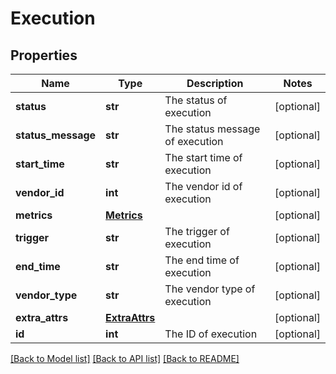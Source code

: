 # Execution


## Properties
Name | Type | Description | Notes
------------ | ------------- | ------------- | -------------
**status** | **str** | The status of execution | [optional] 
**status_message** | **str** | The status message of execution | [optional] 
**start_time** | **str** | The start time of execution | [optional] 
**vendor_id** | **int** | The vendor id of execution | [optional] 
**metrics** | [**Metrics**](Metrics.md) |  | [optional] 
**trigger** | **str** | The trigger of execution | [optional] 
**end_time** | **str** | The end time of execution | [optional] 
**vendor_type** | **str** | The vendor type of execution | [optional] 
**extra_attrs** | [**ExtraAttrs**](ExtraAttrs.md) |  | [optional] 
**id** | **int** | The ID of execution | [optional] 

[[Back to Model list]](../README.md#documentation-for-models) [[Back to API list]](../README.md#documentation-for-api-endpoints) [[Back to README]](../README.md)


